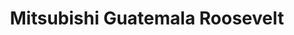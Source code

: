 ---
title: "Mitsubishi Guatemala Roosevelt"
url: /zona-3-mixco/mitsubishi-guatemala-roosevelt/
shop: coche
---